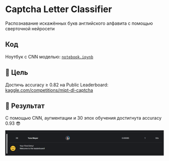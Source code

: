 # Captcha Letter Classifier

Распознавание искажённых букв английского алфавита с помощью сверточной нейросети

## Код

Ноутбук с СNN моделью: [`notebook.ipynb`](notebook.ipynb)

## 🎯 Цель

Достичь accuracy ≥ 0.82 на Public Leaderboard: [kaggle.com/competitions/mipt-dl-captcha](https://www.kaggle.com/competitions/mipt-dl-captcha-2025)

## 🚀 Результат  

С помощью CNN, аугментации и 30 эпох обучения достигнута accuracy 0.93 😎

![Leaderboard](img/leaderboard.png)
